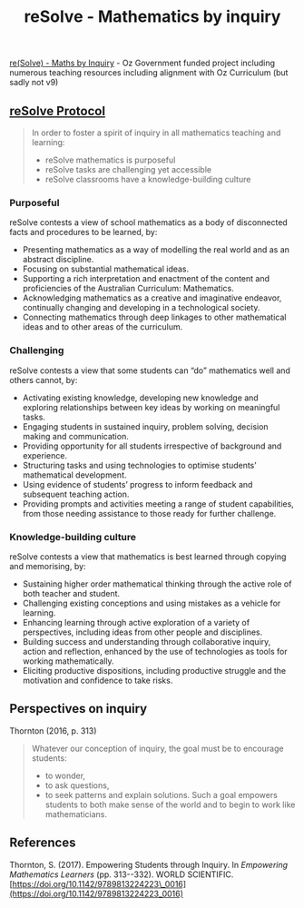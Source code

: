﻿---
backlinks:
- title: My approach to teaching mathematics
  url: /memex/sense/Teaching/Mathematics/my-approach-to-teaching-mathematics.html
- title: CSER Math Connections with Community
  url: /memex/sense/Teaching/Mathematics/cser-connections-with-community.html
- title: Technologies for teaching mathematics
  url: /memex/sense/Teaching/Mathematics/technologies-for-teaching-mathematics.html
- title: CSER Maths in Schools - Practices and pedagogies
  url: /memex/sense/Teaching/Mathematics/cser-mooc/cser-practices-and-pedagogies.html
title: reSolve - Mathematics by inquiry
---
[re(Solve) - Maths by Inquiry](https://www.resolve.edu.au/) - Oz Government funded project including numerous teaching resources including alignment with Oz Curriculum (but sadly not v9)

## [reSolve Protocol](https://www.resolve.edu.au/sites/default/files/downloads/reSolve%20Protocol_MC%20approved%2021.06.16%20FINAL.pdf?time=1503549866)

> In order to foster a spirit of inquiry in all mathematics teaching and learning:
> - reSolve mathematics is purposeful
> - reSolve tasks are challenging yet accessible
> - reSolve classrooms have a knowledge-building culture

### Purposeful

reSolve contests a view of school mathematics as a body of disconnected facts and procedures to be learned, by:

- Presenting mathematics as a way of modelling the real world and as an abstract discipline.
- Focusing on substantial mathematical ideas.
- Supporting a rich interpretation and enactment of the content and proficiencies of the Australian Curriculum: Mathematics.
- Acknowledging mathematics as a creative and imaginative endeavor, continually changing and developing in a technological society.
- Connecting mathematics through deep linkages to other mathematical ideas and to other areas of the curriculum.

### Challenging

 reSolve contests a view that some students can “do” mathematics well and others cannot, by:

- Activating existing knowledge, developing new knowledge and exploring relationships between key ideas by working on meaningful tasks.
- Engaging students in sustained inquiry, problem solving, decision making and communication.
- Providing opportunity for all students irrespective of background and experience.
- Structuring tasks and using technologies to optimise students’ mathematical development.
- Using evidence of students’ progress to inform feedback and subsequent teaching action.
- Providing prompts and activities meeting a range of student capabilities, from those needing assistance to those ready for further challenge.

### Knowledge-building culture

reSolve contests a view that mathematics is best learned through copying and memorising, by:

- Sustaining higher order mathematical thinking through the active role of both teacher and student.
- Challenging existing conceptions and using mistakes as a vehicle for learning.
- Enhancing learning through active exploration of a variety of perspectives, including ideas from other people and disciplines.
- Building success and understanding through collaborative inquiry, action and reflection, enhanced by the use of technologies as tools for working mathematically.
- Eliciting productive dispositions, including productive struggle and the motivation and confidence to take risks.

## Perspectives on inquiry

Thornton (2016, p. 313)
> Whatever our conception of inquiry, the goal must be to encourage students: 
> - to wonder, 
> - to ask questions, 
> - to seek patterns and explain solutions. 
> Such a goal empowers students to both make sense of the world and to begin to work like mathematicians.

## References

Thornton, S. (2017). Empowering Students through Inquiry. In *Empowering Mathematics Learners* (pp. 313--332). WORLD SCIENTIFIC. [https://doi.org/10.1142/9789813224223\_0016](https://doi.org/10.1142/9789813224223_0016)